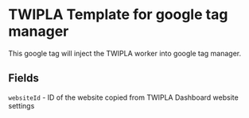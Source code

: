 # TWIPLA Template for google tag manager
This google tag will inject the TWIPLA worker into google tag manager. 

## Fields
`websiteId` - ID of the website copied from TWIPLA Dashboard website settings
